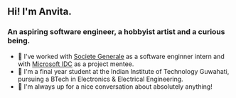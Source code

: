 ## Hi! I'm Anvita.

### An aspiring software engineer, a hobbyist artist and a curious being.

- 🔭 I've worked with [Societe Generale](https://www.societegenerale.com/en) as a software enginner intern and with [Microsoft IDC](https://www.microsoft.com/en-in) as a project mentee.
- 🌱 I'm a final year student at the Indian Institute of Technology Guwahati, pursuing a BTech in Electronics & Electrical Engineering.
- 💬 I'm always up for a nice conversation about absolutely anything!
<!--- 👯 I’m looking to collaborate on ...
- 🤔 I’m looking for help with ...  
- 📫 How to reach me: ...
- 😄 I love spicy ramen, white lilies and metaphors!
- ⚡ Fun fact: ... -->


